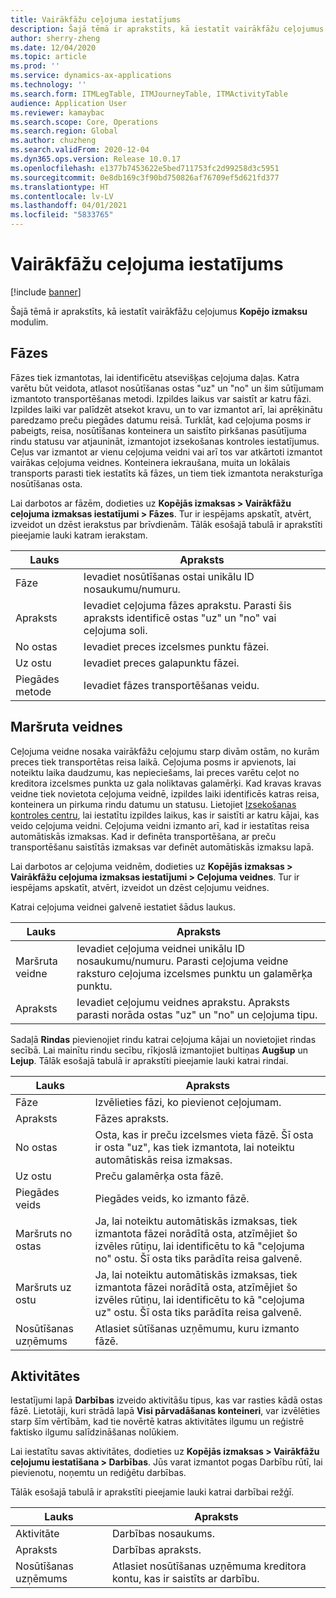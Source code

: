 ```yaml
---
title: Vairākfāžu ceļojuma iestatījums
description: Šajā tēmā ir aprakstīts, kā iestatīt vairākfāžu ceļojumus Kopējo izmaksu modulim.
author: sherry-zheng
ms.date: 12/04/2020
ms.topic: article
ms.prod: ''
ms.service: dynamics-ax-applications
ms.technology: ''
ms.search.form: ITMLegTable, ITMJourneyTable, ITMActivityTable
audience: Application User
ms.reviewer: kamaybac
ms.search.scope: Core, Operations
ms.search.region: Global
ms.author: chuzheng
ms.search.validFrom: 2020-12-04
ms.dyn365.ops.version: Release 10.0.17
ms.openlocfilehash: e1377b7453622e5bed711753fc2d99258d3c5951
ms.sourcegitcommit: 0e8db169c3f90bd750826af76709ef5d621fd377
ms.translationtype: HT
ms.contentlocale: lv-LV
ms.lasthandoff: 04/01/2021
ms.locfileid: "5833765"
---
```

# <a name="multi-leg-journey-setup"></a>Vairākfāžu ceļojuma iestatījums

[!include [banner](../../includes/banner.md)]

Šajā tēmā ir aprakstīts, kā iestatīt vairākfāžu ceļojumus **Kopējo izmaksu** modulim.

## <a name="legs"></a>Fāzes

Fāzes tiek izmantotas, lai identificētu atsevišķas ceļojuma daļas. Katra varētu būt veidota, atlasot nosūtīšanas ostas "uz" un "no" un šim sūtījumam izmantoto transportēšanas metodi. Izpildes laikus var saistīt ar katru fāzi. Izpildes laiki var palīdzēt atsekot kravu, un to var izmantot arī, lai aprēķinātu paredzamo preču piegādes datumu reisā. Turklāt, kad ceļojuma posms ir pabeigts, reisa, nosūtīšanas konteinera un saistīto pirkšanas pasūtījuma rindu statusu var atjaunināt, izmantojot izsekošanas kontroles iestatījumus. Ceļus var izmantot ar vienu ceļojuma veidni vai arī tos var atkārtoti izmantot vairākas ceļojuma veidnes. Konteinera iekraušana, muita un lokālais transports parasti tiek iestatīts kā fāzes, un tiem tiek izmantota neraksturīga nosūtīšanas osta.

Lai darbotos ar fāzēm, dodieties uz **Kopējās izmaksas \> Vairākfāžu ceļojuma izmaksas iestatījumi \> Fāzes**. Tur ir iespējams apskatīt, atvērt, izveidot un dzēst ierakstus par brīvdienām. Tālāk esošajā tabulā ir aprakstīti pieejamie lauki katram ierakstam.

| Lauks | Apraksts |
|---|---|
| Fāze | Ievadiet nosūtīšanas ostai unikālu ID nosaukumu/numuru. |
| Apraksts | Ievadiet ceļojuma fāzes aprakstu. Parasti šis apraksts identificē ostas "uz" un "no" vai ceļojuma soli. |
| No ostas | Ievadiet preces izcelsmes punktu fāzei. |
| Uz ostu | Ievadiet preces galapunktu fāzei. |
| Piegādes metode | Ievadiet fāzes transportēšanas veidu. |

## <a name="journey-templates"></a>Maršruta veidnes

Ceļojuma veidne nosaka vairākfāžu ceļojumu starp divām ostām, no kurām preces tiek transportētas reisa laikā. Ceļojuma posms ir apvienots, lai noteiktu laika daudzumu, kas nepieciešams, lai preces varētu ceļot no kreditora izcelsmes punkta uz gala noliktavas galamērķi. Kad kravas kravas veidne tiek novietota ceļojuma veidnē, izpildes laiki identificēs katras reisa, konteinera un pirkuma rindu datumu un statusu. Lietojiet [Izsekošanas kontroles centru](delivery-information-setup.md), lai iestatītu izpildes laikus, kas ir saistīti ar katru kājai, kas veido ceļojuma veidni. Ceļojuma veidni izmanto arī, kad ir iestatītas reisa automātiskās izmaksas. Kad ir definēta transportēšana, ar preču transportēšanu saistītās izmaksas var definēt automātiskās izmaksu lapā.

Lai darbotos ar ceļojuma veidnēm, dodieties uz **Kopējās izmaksas \> Vairākfāžu ceļojuma izmaksas iestatījumi \> Ceļojuma veidnes**. Tur ir iespējams apskatīt, atvērt, izveidot un dzēst ceļojumu veidnes.

Katrai ceļojuma veidnei galvenē iestatiet šādus laukus.

| Lauks | Apraksts |
|---|---|
| Maršruta veidne | Ievadiet ceļojuma veidnei unikālu ID nosaukumu/numuru. Parasti ceļojuma veidne raksturo ceļojuma izcelsmes punktu un galamērķa punktu. |
| Apraksts | Ievadiet ceļojumu veidnes aprakstu. Apraksts parasti norāda ostas "uz" un "no" un ceļojuma tipu. |

Sadaļā **Rindas** pievienojiet rindu katrai ceļojuma kājai un novietojiet rindas secībā. Lai mainītu rindu secību, rīkjoslā izmantojiet bultiņas **Augšup** un **Lejup**. Tālāk esošajā tabulā ir aprakstīti pieejamie lauki katrai rindai.

| Lauks | Apraksts |
|---|---|
| Fāze | Izvēlieties fāzi, ko pievienot ceļojumam. |
| Apraksts | Fāzes apraksts. |
| No ostas | Osta, kas ir preču izcelsmes vieta fāzē. Šī osta ir osta "uz", kas tiek izmantota, lai noteiktu automātiskās reisa izmaksas. |
| Uz ostu | Preču galamērķa osta fāzē. |
| Piegādes veids | Piegādes veids, ko izmanto fāzē. |
| Maršruts no ostas | Ja, lai noteiktu automātiskās izmaksas, tiek izmantota fāzei norādītā osta, atzīmējiet šo izvēles rūtiņu, lai identificētu to kā "ceļojuma no" ostu. Šī osta tiks parādīta reisa galvenē. |
| Maršruts uz ostu | Ja, lai noteiktu automātiskās izmaksas, tiek izmantota fāzei norādītā osta, atzīmējiet šo izvēles rūtiņu, lai identificētu to kā "ceļojuma uz" ostu. Šī osta tiks parādīta reisa galvenē. |
| Nosūtīšanas uzņēmums | Atlasiet sūtīšanas uzņēmumu, kuru izmanto fāzē. |

## <a name="activities"></a>Aktivitātes

Iestatījumi lapā **Darbības** izveido aktivitāšu tipus, kas var rasties kādā ostas fāzē. Lietotāji, kuri strādā lapā **Visi pārvadāšanas konteineri**, var izvēlēties starp šīm vērtībām, kad tie novērtē katras aktivitātes ilgumu un reģistrē faktisko ilgumu salīdzināšanas nolūkiem.

Lai iestatītu savas aktivitātes, dodieties uz **Kopējās izmaksas \> Vairākfāžu ceļojumu iestatīšana \> Darbības**. Jūs varat izmantot pogas Darbību rūtī, lai pievienotu, noņemtu un rediģētu darbības.

Tālāk esošajā tabulā ir aprakstīti pieejamie lauki katrai darbībai režģī.

| Lauks | Apraksts |
|---|---|
| Aktivitāte | Darbības nosaukums. |
| Apraksts | Darbības apraksts. |
| Nosūtīšanas uzņēmums | Atlasiet nosūtīšanas uzņēmuma kreditora kontu, kas ir saistīts ar darbību. |

